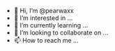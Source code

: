 - 👋 Hi, I’m @pearwaxx
- 👀 I’m interested in ...
- 🌱 I’m currently learning ...
- 💞️ I’m looking to collaborate on ...
- 📫 How to reach me ...

<!---
pearwaxx/pearwaxx is a ✨ special ✨ repository because its `README.md` (this file) appears on your GitHub profile.
You can click the Preview link to take a look at your changes.
--->

